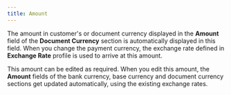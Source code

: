 ```yaml
---
title: Amount
---
```



The amount in customer's or document currency displayed in the **Amount** field of the **Document Currency** section is automatically displayed in this field. When you change the payment currency, the exchange rate defined in **Exchange Rate** profile is used to arrive at this amount.


This amount can be edited as required. When you edit this amount, the **Amount** fields of the bank currency, base currency and document currency sections get updated automatically, using the existing exchange rates.
